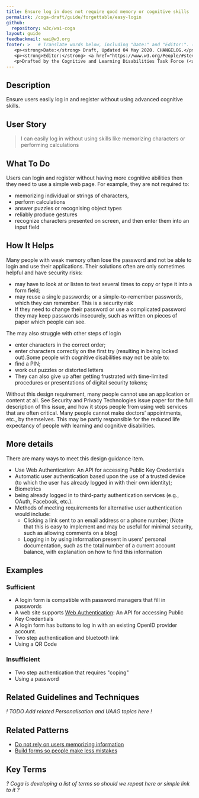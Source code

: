 ```yaml
---
title: Ensure log in does not require good memory or cognitive skills
permalink: /coga-draft/guide/forgettable/easy-login
github:
  repository: w3c/wai-coga
layout: guide
feedbackmail: wai@w3.org
footer: >   # Translate words below, including "Date:" and "Editor:". (Do not update the date.)
   <p><strong>Date:</strong> Draft, Updated 04 May 2020. CHANGELOG.</p>
   <p><strong>Editor:</strong> <a href="https://www.w3.org/People/#stevelee">Steve Lee</a>.</p>
   <p>Drafted by the Cognitive and Learning Disabilities Task Force (<a href="https://www.w3.org/WAI/GL/task-forces/coga/">CoGa TF</a>) for the Accessible Platform Architecture Working Group (<a href="https://www.w3.org/WAI/GL/">APA</a>) and Accessibility Guidelines Working Group (<a href="https://www.w3.org/WAI/APA/">AGWG</a>) with support from the <abbr title="European Commission">EC</abbr> <a href="https://www.w3.org/WAI/about/projects/easy-reading/">Easy Reading project</a>.</p>
---
```


## Description

Ensure users easily log in and register without using advanced cognitive skills.

## User Story

<blockquote class="pull">I can easily log in without using skills like memorizing characters or performing calculations</blockquote>

## What To Do

Users can login and register without having more cognitive abilities then they need to use a simple web page. For example, they are not required to:

- memorizing individual or strings of characters,
- perform calculations
- answer puzzles or recognising object types
- reliably produce gestures
- recognize characters presented on screen, and then enter them into an input field

## How It Helps

Many people with weak memory often lose the password and not be able to login and use their applications. Their solutions often are only sometimes helpful and have security risks:

- may have to look at or listen to text several times to copy or type it into a form field;
- may reuse a single passwords; or a simple-to-remember passwords, which they can remember. This is a security risk
- If they need to change their password or use a complicated password they may keep passwords insecurely, such as written on pieces of paper which people can see.

The may also struggle with other steps of login

- enter characters in the correct order;
- enter characters correctly on the first try (resulting in being locked out).Some people with cognitive disabilities may not be able to:
- find a PIN;
- work out puzzles or distorted letters
- They can also give up after getting frustrated with time-limited procedures or presentations of digital security tokens;

Without this design requirement, many people cannot use an application or content at all. See Security and Privacy Technologies issue paper for the full description of this issue, and how it stops people from using web services that are often critical. Many people cannot make doctors’ appointments, etc., by themselves. This may be partly responsible for the reduced life expectancy of people with learning and cognitive disabilities.

## More details

There are many ways to meet this design guidance item.

- Use Web Authentication: An API for accessing Public Key Credentials
- Automatic user authentication based upon the use of a trusted device (to which the user has already logged in with their own identity);
- Biometrics
- being already logged in to third-party authentication services (e.g., OAuth, Facebook, etc.).
- Methods of meeting requirements for alternative user authentication would include:
  - Clicking a link sent to an email address or a phone number; (Note that this is easy to implement and may be useful for minimal security, such as allowing comments on a blog)
  - Logging in by using information present in users' personal documentation, such as the total number of a current account balance, with explanation on how to find this information

## Examples

### Sufficient

- A login form is compatible with password managers that fill in passwords
- A web site supports [Web Authentication](https://www.w3.org/TR/webauthn/): An API for accessing Public Key Credentials
- A login form has buttons to log in with an existing OpenID provider account.
- Two step authentication and bluetooth link
- Using a QR Code

### Insufficient

- Two step authentication that requires "coping"
- Using a password

## Related Guidelines and Techniques

_! TODO Add related Personalisation and UAAG topics here !_

## Related Patterns

- [Do not rely on users memorizing information](avoid-recall)
- [Build forms so people make less mistakes](../certain/prevent-mistakes)

## Key Terms

_? Coga is developing a list of terms so should we repeat here or simple link to it ?_
